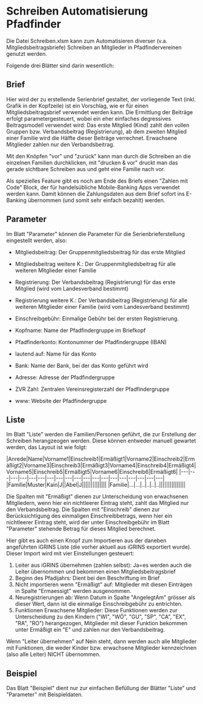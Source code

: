 # Schreiben Automatisierung Pfadfinder

Die Datei Schreiben.xlsm kann zum Automatisieren diverser (v.a. Mitgliedsbeitragsbriefe) Schreiben an Mitglieder in Pfadfindervereinen genutzt werden.

Folgende drei Blätter sind darin wesentlich:

## Brief

Hier wird der zu erstellende Serienbrief gestaltet, der vorliegende Text (inkl. Grafik in der Kopfzeile) ist ein Vorschlag, wie er für einen Mitgliedsbeitragsbrief
verwendet werden kann. Die Ermittlung der Beiträge erfolgt parametergesteuert, wobei ein eher einfaches degressives Beitragsmodell verwendet wird:
Das erste Mitglied (Kind) zahlt den vollen Gruppen bzw. Verbandsbeitrag (Registrierung), ab dem zweiten Mitglied einer Familie wird die Hälfte dieser Beiträge verrechnet.
Erwachsene Mitglieder zahlen nur den Verbandsbeitrag.

Mit den Knöpfen "vor" und "zurück" kann man durch die Schreiben an die einzelnen Familien durchklicken,
mit "drucken & vor" druckt man das gerade sichtbare Schreiben aus und geht eine Familie nach vor.

Als spezielles Feature gibt es noch am Ende des Briefs einen "Zahlen mit Code" Block, der für handelsübliche Mobile-Banking Apps verwendet werden kann.
Damit können die Zahlungsdaten aus dem Brief sofort ins E-Banking übernommen (und somit sehr einfach bezahlt) werden.

## Parameter

Im Blatt "Parameter" können die Parameter für die Serienbrieferstellung eingestellt werden, also:

- Mitgliedsbeitrag: Der Gruppenmitgliedsbeitrag für das erste Mitglied
- Mitgliedsbeitrag weitere K.: Der Gruppenmitgliedsbeitrag für alle weiteren Mitglieder einer Familie
- Registrierung: Der Verbandsbeitrag (Registrierung) für das erste Mitglied (wird vom Landesverband bestimmt)
- Registrierung weitere K.: Der Verbandsbeitrag (Registrierung) für alle weiteren Mitglieder einer Familie (wird vom Landesverband bestimmt)
- Einschreibgebühr: Einmalige Gebühr bei der ersten Registrierung.

- Kopfname: Name der Pfadfindergruppe im Briefkopf
- Pfadfinderkonto: Kontonummer der Pfadfindergruppe (IBAN)
- lautend auf: Name für das Konto
- Bank: Name der Bank, bei der das Konto geführt wird
- Adresse: Adresse der Pfadfindergruppe
- ZVR Zahl: Zentralen Vereinsregisterzahl der Pfadfindergruppe
- www: Website der Pfadfindergruppe


## Liste

Im Blatt "Liste" werden die Familien/Personen geführt, die zur Erstellung der Schreiben herangzeogen werden.
Diese können entweder manuell gewartet werden, das Layout ist wie folgt:

|Anrede|Name|Vorname1|Einschreib1|Ermäßigt1|Vorname2|Einschreib2|Ermäßigt2|Vorname3|Einschreib3|Ermäßigt3|Vorname4|Einschreib4|Ermäßigt4|Vorname5|Einschreib5|Ermäßigt5|Vorname6|Einschreib6|Ermäßigt6|
|---|---|---|---|---|---|---|---|---|---|---|---|---|---|---|---|---|---|---|
|Familie|Muster|Kain|J||Abel|J||||||||||||||
|Familie|...|...|..|..|..|..|||||||||||||||


Die Spalten mit "Ermäßigt" dienen zur Unterscheidung von erwachsenen Mitgliedern, wenn hier ein nichtleerer Eintrag steht, zahlt das Mitglied nur den Verbandsbeitrag.
Die Spalten mit "Einschreib" dienen zur Berücksichtigung des einmaligen Einschreibbetrags, wenn hier ein nichtleerer Eintrag steht, wird der unter Einschreibgebühr im Blatt "Parameter" stehende Betrag für dieses Mitglied berechnet.

Hier gibt es auch einen Knopf zum Importieren aus der daneben angeführten iGRINS Liste (die vorher aktuell aus iGRINS exportiert wurde).
Dieser Import wird mit vier Einstellungen gesteuert:
1. Leiter aus iGRINS übernehmen (zahlen selbst): Ja=es werden auch die Leiter übernommen und bekommen einen Mitgliedsbeitragsbrief
2. Beginn des Pfadijahrs: Dient bei den Beschriftung im Brief
3. Nicht importieren wenn "Ermäßigt" auf: Mitglieder mit diesen Einträgen in Spalte "Ermaessigt" werden ausgenommen.
4. Neuregistrierungen ab: Wenn Datum in Spalte "AngelegtAm" grösser als dieser Wert, dann ist die einmalige Einschreibgebühr zu entrichten.
5. Funktionen Erwachsene Mitglieder: Diese Funktionen werden zur Unterscheidung zu den Kindern ("WI", "WÖ", "GU", "SP", "CA", "EX", "RA", "RO") herangezogen, Mitglieder mit dieser Funktion bekommen unter Ermäßigt ein "E" und zahlen nur den Verbandsbeitrag.

Wenn "Leiter übernehmen" auf Nein steht, dann werden auch alle Mitglieder mit Funktionen, die weder Kinder bzw. erwachsene Mitglieder kennzeichnen (also alle Leiter) NICHT übernommen.

## Beispiel

Das Blatt "Beispiel" dient nur zur einfachen Befüllung der Blätter "Liste" und "Parameter" mit Beispieldaten.
